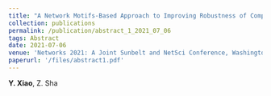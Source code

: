 ```yaml
---
title: "A Network Motifs-Based Approach to Improving Robustness of Complex Socio-Technical Systems Against Seasonal Effects"
collection: publications
permalink: /publication/abstract_1_2021_07_06
tags: Abstract
date: 2021-07-06
venue: 'Networks 2021: A Joint Sunbelt and NetSci Conference, Washington D.C., July 6-11, 2021.'
paperurl: '/files/abstract1.pdf'
---
```

**Y. Xiao**, Z. Sha
